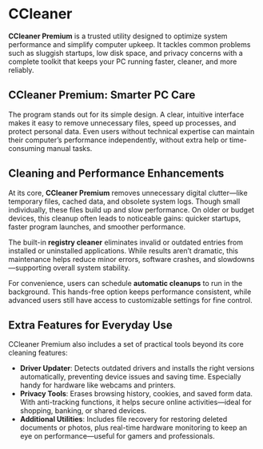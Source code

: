 # CCleaner
**CCleaner Premium** is a trusted utility designed to optimize system performance and simplify computer upkeep. It tackles common problems such as sluggish startups, low disk space, and privacy concerns with a complete toolkit that keeps your PC running faster, cleaner, and more reliably.

## **CCleaner Premium: Smarter PC Care**

The program stands out for its simple design. A clear, intuitive interface makes it easy to remove unnecessary files, speed up processes, and protect personal data. Even users without technical expertise can maintain their computer’s performance independently, without extra help or time-consuming manual tasks.

## **Cleaning and Performance Enhancements**

At its core, **CCleaner Premium** removes unnecessary digital clutter—like temporary files, cached data, and obsolete system logs. Though small individually, these files build up and slow performance. On older or budget devices, this cleanup often leads to noticeable gains: quicker startups, faster program launches, and smoother performance.

The built-in **registry cleaner** eliminates invalid or outdated entries from installed or uninstalled applications. While results aren’t dramatic, this maintenance helps reduce minor errors, software crashes, and slowdowns—supporting overall system stability.

For convenience, users can schedule **automatic cleanups** to run in the background. This hands-free option keeps performance consistent, while advanced users still have access to customizable settings for fine control.


## **Extra Features for Everyday Use**

CCleaner Premium also includes a set of practical tools beyond its core cleaning features:

* **Driver Updater**: Detects outdated drivers and installs the right versions automatically, preventing device issues and saving time. Especially handy for hardware like webcams and printers.
* **Privacy Tools**: Erases browsing history, cookies, and saved form data. With anti-tracking functions, it helps secure online activities—ideal for shopping, banking, or shared devices.
* **Additional Utilities**: Includes file recovery for restoring deleted documents or photos, plus real-time hardware monitoring to keep an eye on performance—useful for gamers and professionals.


